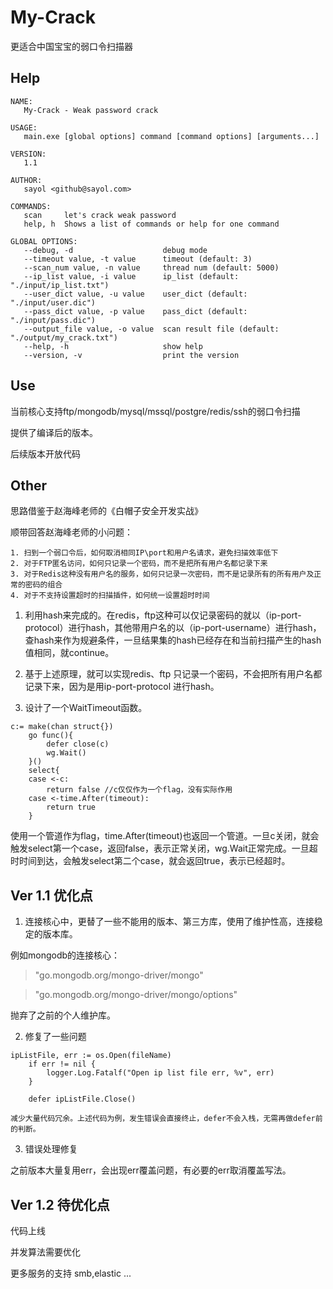 # My-Crack
更适合中国宝宝的弱口令扫描器

## Help
```
NAME:
   My-Crack - Weak password crack

USAGE:
   main.exe [global options] command [command options] [arguments...]

VERSION:
   1.1

AUTHOR:
   sayol <github@sayol.com>

COMMANDS:
   scan     let's crack weak password
   help, h  Shows a list of commands or help for one command

GLOBAL OPTIONS:
   --debug, -d                    debug mode
   --timeout value, -t value      timeout (default: 3)
   --scan_num value, -n value     thread num (default: 5000)
   --ip_list value, -i value      ip_list (default: "./input/ip_list.txt")
   --user_dict value, -u value    user_dict (default: "./input/user.dic")
   --pass_dict value, -p value    pass_dict (default: "./input/pass.dic")
   --output_file value, -o value  scan result file (default: "./output/my_crack.txt")
   --help, -h                     show help
   --version, -v                  print the version
```

## Use
当前核心支持ftp/mongodb/mysql/mssql/postgre/redis/ssh的弱口令扫描

提供了编译后的版本。

后续版本开放代码

## Other
思路借鉴于赵海峰老师的《白帽子安全开发实战》

顺带回答赵海峰老师的小问题：
```
1. 扫到一个弱口令后，如何取消相同IP\port和用户名请求，避免扫描效率低下
2. 对于FTP匿名访问，如何只记录一个密码，而不是把所有用户名都记录下来
3. 对于Redis这种没有用户名的服务，如何只记录一次密码，而不是记录所有的所有用户及正常的密码的组合
4. 对于不支持设置超时的扫描插件，如何统一设置超时时间
```

1. 利用hash来完成的。在redis，ftp这种可以仅记录密码的就以（ip-port-protocol）进行hash，其他带用户名的以（ip-port-username）进行hash，查hash来作为规避条件，一旦结果集的hash已经存在和当前扫描产生的hash值相同，就continue。

2. 基于上述原理，就可以实现redis、ftp 只记录一个密码，不会把所有用户名都记录下来，因为是用ip-port-protocol 进行hash。

4. 设计了一个WaitTimeout函数。
```
c:= make(chan struct{})
	go func(){
		defer close(c)
		wg.Wait()
	}()
	select{
	case <-c:
		return false //c仅仅作为一个flag，没有实际作用
	case <-time.After(timeout):
		return true
	}
```
使用一个管道作为flag，time.After(timeout)也返回一个管道。一旦c关闭，就会触发select第一个case，返回false，表示正常关闭，wg.Wait正常完成。一旦超时时间到达，会触发select第二个case，就会返回true，表示已经超时。

## Ver 1.1 优化点
1. 连接核心中，更替了一些不能用的版本、第三方库，使用了维护性高，连接稳定的版本库。

例如mongodb的连接核心：
> "go.mongodb.org/mongo-driver/mongo"

> "go.mongodb.org/mongo-driver/mongo/options"

抛弃了之前的个人维护库。

2. 修复了一些问题
```
ipListFile, err := os.Open(fileName)
	if err != nil {
		logger.Log.Fatalf("Open ip list file err, %v", err)
	}

	defer ipListFile.Close()

减少大量代码冗余。上述代码为例，发生错误会直接终止，defer不会入栈，无需再做defer前的判断。
```
3. 错误处理修复

之前版本大量复用err，会出现err覆盖问题，有必要的err取消覆盖写法。

## Ver 1.2 待优化点
代码上线

并发算法需要优化

更多服务的支持 smb,elastic ...